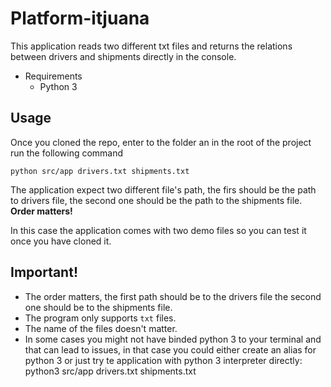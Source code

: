 # Platform-itjuana

This application reads two different txt files and returns the relations between drivers and shipments directly in the console.

* Requirements
  - Python 3

## Usage
Once you cloned the repo, enter to the folder an in the root of the project run the following command


```
python src/app drivers.txt shipments.txt
```

The application expect two different file's path, the firs should be the path to drivers file, 
the second one should be the path to the shipments file. <strong>Order matters!</strong>

In this case the application comes with two demo files so you can test it once you have cloned it.

## Important!
- The order matters, the first path should be to the drivers file the second one should be to the shipments file.
- The program only supports `txt` files.
- The name of the files doesn't matter.
- In some cases you might not have binded python 3 to your terminal and that can lead to issues, in that case you could either create an alias for python 3 or just try te application with python 3 interpreter directly: python3 src/app drivers.txt shipments.txt
